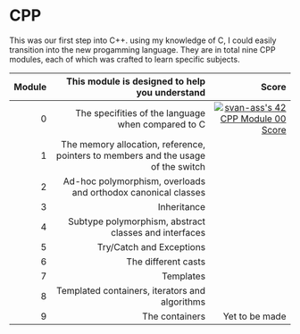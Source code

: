 # CPP

This was our first step into C++. using my knowledge of C, I could easily transition into the new progamming language.
They are in total nine CPP modules, each of which was crafted to learn specific subjects.

| Module | This module is designed to help you understand | Score |
| ------:|------------:|------:|
|0|The specifities of the language when compared to C|[![svan-ass's 42 CPP Module 00 Score](https://badge42.vercel.app/api/v2/clfladlx3000608l58byc7e5w/project/2661678)](https://github.com/JaeSeoKim/badge42)|
|1|The memory allocation, reference, pointers to members and the usage of the switch|
|2|Ad-hoc polymorphism, overloads and orthodox canonical classes|
|3|Inheritance|
|4|Subtype polymorphism, abstract classes and interfaces|
|5|Try/Catch and Exceptions|
|6|The different casts|
|7|Templates|
|8|Templated containers, iterators and algorithms|
|9|The containers| Yet to be made|
